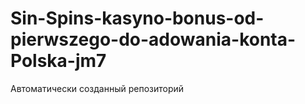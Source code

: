 # Sin-Spins-kasyno-bonus-od-pierwszego-do-adowania-konta-Polska-jm7
Автоматически созданный репозиторий

